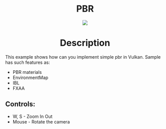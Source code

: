 <div align = "center">
  
# PBR
![](https://github.com/I6-6-6I/Vulkan-Examples/blob/master/PBR/PBR.png)
  
# Description
</div>
  
  This example shows how can you implement simple pbr in Vulkan.
  Sample has such features as:
  - PBR materials
  - EnvironmentMap
  - IBL
  - FXAA

  Controls:
  -
  - W, S - Zoom In Out
  - Mouse - Rotate the camera
  
